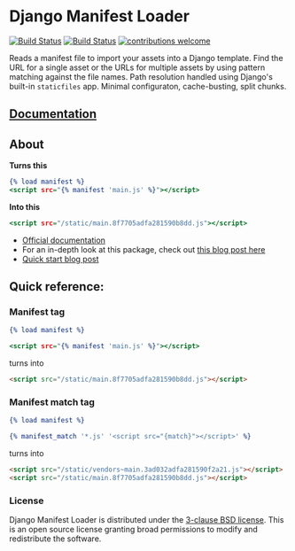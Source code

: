 # Django Manifest Loader 

[![Build Status](https://img.shields.io/travis/shonin/django-manifest-loader/main?label=latest%20published%20branch&style=flat-square
)](https://travis-ci.org/shonin/django-manifest-loader)
[![Build Status](https://img.shields.io/travis/shonin/django-manifest-loader/dev?label=development%20branch&style=flat-square
)](https://travis-ci.org/shonin/django-manifest-loader)
[![contributions welcome](https://img.shields.io/badge/contributions-welcome-brightgreen.svg?style=flat-square)](#)


Reads a manifest file to import your assets into a Django template. Find
the URL for a single asset or the URLs for multiple assets by using
pattern matching against the file names. Path resolution handled using
Django's built-in `staticfiles` app. Minimal configuraton,
cache-busting, split chunks.

## [Documentation](https://django-manifest-loader.readthedocs.io/en/latest/index.html)

## About

**Turns this**

```djangotemplate
{% load manifest %}
<script src="{% manifest 'main.js' %}"></script>
```

**Into this**

```djangotemplate
<script src="/static/main.8f7705adfa281590b8dd.js"></script>
```

* [Official documentation](https://django-manifest-loader.readthedocs.io/en/latest/index.html)
* For an in-depth look at this package, check out [this blog post here](https://medium.com/@shonin/django-and-webpack-now-work-together-seamlessly-a90cffdbab8e)
* [Quick start blog post](https://medium.com/@shonin/django-and-webpack-in-4-short-steps-b39bd3380c71)

## Quick reference:

### Manifest tag

```djangotemplate
{% load manifest %}

<script src="{% manifest 'main.js' %}"></script>
```

turns into

```html
<script src="/static/main.8f7705adfa281590b8dd.js"></script>
```

### Manifest match tag

```djangotemplate
{% load manifest %}

{% manifest_match '*.js' '<script src="{match}"></script>' %}
```

turns into

```html
<script src="/static/vendors~main.3ad032adfa281590f2a21.js"></script>
<script src="/static/main.8f7705adfa281590b8dd.js"></script>
```

### License 

Django Manifest Loader is distributed under the [3-clause BSD license](https://opensource.org/licenses/BSD-3-Clause). 
This is an open source license granting broad permissions to modify and redistribute the software.

